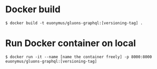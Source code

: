 # Docker build

```
$ docker build -t euonymus/gluons-graphql:[versioning-tag] .
```

# Run Docker container on local

```
$ docker run -it --name [name the container freely] -p 8000:8000 euonymus/gluons-graphql:[versioning-tag]
```


